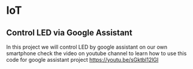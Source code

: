# IoT
## Control LED via Google Assistant
In this project we will control LED by google assistant on our own smartphone
check the video on youtube channel to learn how to use this
code for google assistant project
https://youtu.be/sGktbl12lGI
